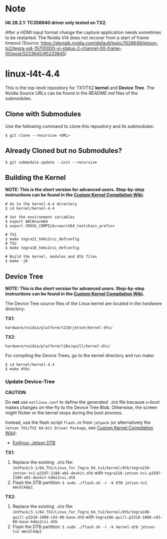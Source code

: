 # Note

**l4t 28.2.1: TC358840 driver only tested on TX2.**

After a HDMI input format change the capture application needs sometimes to be restarted. The Nvidia VI4 does not recover from a start of frame timeout (Source: https://devtalk.nvidia.com/default/topic/1028649/jetson-tx2/tegra-vi4-15700000-vi-status-2-channel-00-frame-00/post/5233645/#5233645)

# linux-l4t-4.4

This is the top-level repository for TX1/TX2 **kernel** and **Device Tree**. The Nvidia Source URLs can be found in the *README.md* files of the submodules.

## Clone with Submodules

Use the following command to clone this repository and its submodules:

```shell
$ git clone --recursive <URL>
```

## Already Cloned but no Submodules?

```shell
$ git submodule update --init --recursive
```

## Building the Kernel

**NOTE: This is the short version for advanced users. Step-by-step instructions can be found in the
[Custom Kernel Compilation Wiki](https://github.com/InES-HPMM/linux-l4t-4.4/wiki/customKernelCompilation).**

```shell
# Go to the kernel-4.4 directory
$ cd kernel/kernel-4.4

# Set the environment variables
$ export ARCH=arm64
$ export CROSS_COMPILE=<aarch64_toolchain_prefix>

# TX1
$ make tegra21_hdmi2csi_defconfig
# TX2
$ make tegra18_hdmi2csi_defconfig

# Build the kernel, modules and dtb files
$ make -j8
```

## Device Tree

**NOTE: This is the short version for advanced users. Step-by-step instructions can be found in the
[Custom Kernel Compilation Wiki](https://github.com/InES-HPMM/linux-l4t-4.4/wiki/customKernelCompilation).**

The Device Tree source files of the Linux kernel are located in the *hardware* directory:

**TX1**:

`hardware/nvidia/platform/t210/jetson/kernel-dts/`

**TX2**:

`hardware/nvidia/platform/t18x/quill/kernel-dts/`

For compiling the Device Trees, go to the kernel directory and run make:

```shell
$ cd kernel/kernel-4.4
$ make dtbs
```

### Update Device-Tree

**CAUTION**:

Do **not** use `extlinux.conf` to define the generated `.dtb` file because *u-boot* makes changes on-the-fly to the Device Tree Blob. Otherwise, the screen might flicker or the kernel stops during the boot process.

Instead, use the flash script `flash.sh` from `jetpack` (or alternatively the `Jetson TX1/TX2 64-bit Driver Package`, see [Custom Kernel Compilation Wiki](https://github.com/InES-HPMM/linux-l4t-4.4/wiki/customKernelCompilation)):

* [Extlinux: Jetson DTB](https://elinux.org/Jetson/TX2_DTB)

**TX1**:
1. Replace the existing `.dtb` file: `JetPack/3.1/64_TX1/Linux_for_Tegra_64_tx1/kernel/dtb/tegra210-jetson-tx1-p2597-2180-a01-devkit.dtb` with `tegra210-jetson-tx1-p2597-2180-a01-devkit-hdmi2csi.dtb`
2. Flash the DTB partition: `$ sudo ./flash.sh -r -k DTB jetson-tx1 mmcblk0p1`

**TX2**:
1. Replace the existing `.dtb` file: `JetPack/3.1/64_TX2/Linux_for_Tegra_64_tx2/kernel/dtb/tegra186-quill-p3310-1000-c03-00-base.dtb` with `tegra186-quill-p3310-1000-c03-00-base-hdmi2csi.dtb`
2. Flash the DTB partition: `$ sudo ./flash.sh -r -k kernel-dtb jetson-tx2 mmcblk0p1`
